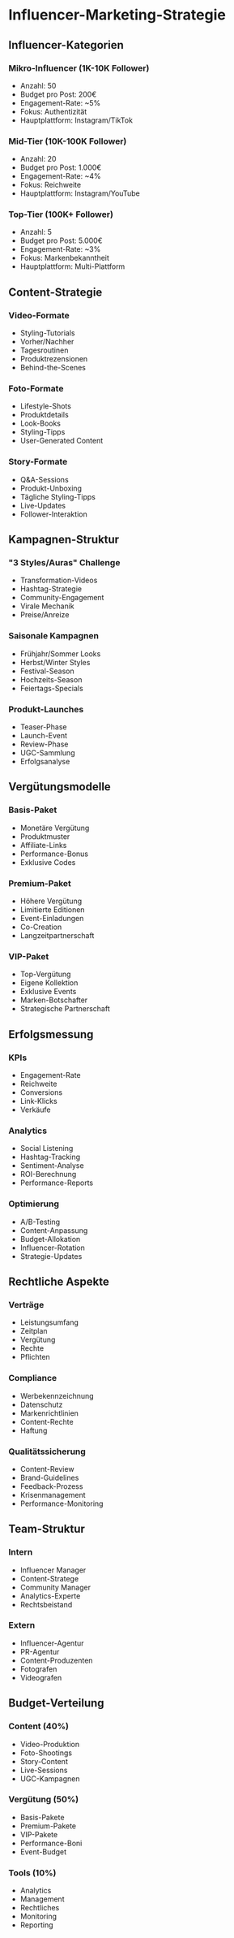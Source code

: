 # Influencer-Marketing-Strategie

## Influencer-Kategorien

### Mikro-Influencer (1K-10K Follower)
- Anzahl: 50
- Budget pro Post: 200€
- Engagement-Rate: ~5%
- Fokus: Authentizität
- Hauptplattform: Instagram/TikTok

### Mid-Tier (10K-100K Follower)
- Anzahl: 20
- Budget pro Post: 1.000€
- Engagement-Rate: ~4%
- Fokus: Reichweite
- Hauptplattform: Instagram/YouTube

### Top-Tier (100K+ Follower)
- Anzahl: 5
- Budget pro Post: 5.000€
- Engagement-Rate: ~3%
- Fokus: Markenbekanntheit
- Hauptplattform: Multi-Plattform

## Content-Strategie

### Video-Formate
- Styling-Tutorials
- Vorher/Nachher
- Tagesroutinen
- Produktrezensionen
- Behind-the-Scenes

### Foto-Formate
- Lifestyle-Shots
- Produktdetails
- Look-Books
- Styling-Tipps
- User-Generated Content

### Story-Formate
- Q&A-Sessions
- Produkt-Unboxing
- Tägliche Styling-Tipps
- Live-Updates
- Follower-Interaktion

## Kampagnen-Struktur

### "3 Styles/Auras" Challenge
- Transformation-Videos
- Hashtag-Strategie
- Community-Engagement
- Virale Mechanik
- Preise/Anreize

### Saisonale Kampagnen
- Frühjahr/Sommer Looks
- Herbst/Winter Styles
- Festival-Season
- Hochzeits-Season
- Feiertags-Specials

### Produkt-Launches
- Teaser-Phase
- Launch-Event
- Review-Phase
- UGC-Sammlung
- Erfolgsanalyse

## Vergütungsmodelle

### Basis-Paket
- Monetäre Vergütung
- Produktmuster
- Affiliate-Links
- Performance-Bonus
- Exklusive Codes

### Premium-Paket
- Höhere Vergütung
- Limitierte Editionen
- Event-Einladungen
- Co-Creation
- Langzeitpartnerschaft

### VIP-Paket
- Top-Vergütung
- Eigene Kollektion
- Exklusive Events
- Marken-Botschafter
- Strategische Partnerschaft

## Erfolgsmessung

### KPIs
- Engagement-Rate
- Reichweite
- Conversions
- Link-Klicks
- Verkäufe

### Analytics
- Social Listening
- Hashtag-Tracking
- Sentiment-Analyse
- ROI-Berechnung
- Performance-Reports

### Optimierung
- A/B-Testing
- Content-Anpassung
- Budget-Allokation
- Influencer-Rotation
- Strategie-Updates

## Rechtliche Aspekte

### Verträge
- Leistungsumfang
- Zeitplan
- Vergütung
- Rechte
- Pflichten

### Compliance
- Werbekennzeichnung
- Datenschutz
- Markenrichtlinien
- Content-Rechte
- Haftung

### Qualitätssicherung
- Content-Review
- Brand-Guidelines
- Feedback-Prozess
- Krisenmanagement
- Performance-Monitoring

## Team-Struktur

### Intern
- Influencer Manager
- Content-Stratege
- Community Manager
- Analytics-Experte
- Rechtsbeistand

### Extern
- Influencer-Agentur
- PR-Agentur
- Content-Produzenten
- Fotografen
- Videografen

## Budget-Verteilung

### Content (40%)
- Video-Produktion
- Foto-Shootings
- Story-Content
- Live-Sessions
- UGC-Kampagnen

### Vergütung (50%)
- Basis-Pakete
- Premium-Pakete
- VIP-Pakete
- Performance-Boni
- Event-Budget

### Tools (10%)
- Analytics
- Management
- Rechtliches
- Monitoring
- Reporting

